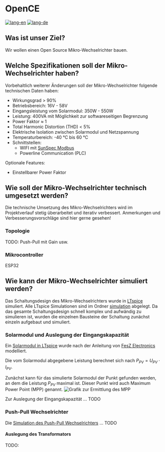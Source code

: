 # OpenCE

[![lang-en](https://img.shields.io/badge/lang-en-inactive?style=for-the-badge)](README.md)
[![lang-de](https://img.shields.io/badge/lang-de-informational?style=for-the-badge)](README.de.md)

## Was ist unser Ziel?

Wir wollen einen Open Source Mikro-Wechselrichter bauen.

## Welche Spezifikationen soll der Mikro-Wechselrichter haben?

Vorbehaltlich weiterer Änderungen soll der Mikro-Wechselrichter folgende technischen Daten haben:
- Wirkungsgrad > 90%
- Betriebsbereich: 16V - 58V
- Eingangsleistung vom Solarmodul: 350W - 550W
- Leistung: 400VA mit Möglichkeit zur softwareseitigen Begrenzung
- Power Faktor ≈ 1
- Total Harmonic Distortion (THD) < 5%
- Elektrische Isolation zwischen Solarmodul und Netzspannung
- Temperaturbereich: -40 °C bis 60 °C
- Schnittstellen:
  - WIFI mit [SunSpec Modbus](https://sunspec.org/sunspec-modbus-specifications/)
  - Powerline Communication (PLC)

Optionale Features:
- Einstellbarer Power Faktor

## Wie soll der Mikro-Wechselrichter technisch umgesetzt werden?

Die technische Umsetzung des Mikro-Wechselrichters wird im Projektverlauf stetig überarbeitet und iterativ verbessert. Anmerkungen und Verbesserungsvorschläge sind hier gerne gesehen!

### Topologie

TODO: Push-Pull mit Gain usw.





### Mikrocontroller

ESP32

## Wie kann der Mikro-Wechselrichter simuliert werden?

Das Schaltungsdesign des Mikro-Wechselrichters wurde in [LTspice](https://www.analog.com/en/design-center/design-tools-and-calculators/ltspice-simulator.html) simuliert. Alle LTspice Simulationen sind im Ordner [simulation](simulation) abgelegt.
Da das gesamte Schaltungsdesign schnell komplex und aufwändig zu simulieren ist, wurden die einzelnen Bausteine der Schaltung zunächst einzeln aufgebaut und simuliert.

### Solarmodul und Auslegung der Eingangskapazität
Ein [Solarmodul in LTspice](simulation/pv-panel-input) wurde nach der Anleitung von [FesZ Electronics](https://www.youtube.com/watch?v=ox0UtYe4owI) modelliert.

Die vom Solarmodul abgegebene Leistung berechnet sich nach $P_{PV} = U_{PV} \cdot I_{PV}$.

Zunächst kann für das simulierte Solarmodul der Punkt gefunden werden, an dem die Leistung $P_{PV}$ maximal ist. Dieser Punkt wird auch Maximum Power Point (MPP) genannt.
![](simulation/pv-panel-input/pv-panel-mpp.emf "Grafik zur Ermittlung des MPP")

Zur Auslegung der Eingangskapazität ... TODO

### Push-Pull Wechselrichter 
Die [Simulation des Push-Pull Wechselrichters](simulation/push-pull-inverter) ... TODO

#### Auslegung des Transformators

TODO:
